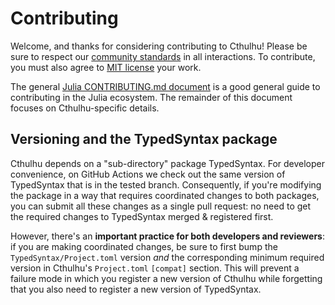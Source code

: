 # Contributing

Welcome, and thanks for considering contributing to Cthulhu! Please be sure to respect our [community standards](https://julialang.org/community/standards) in all interactions. To contribute, you must also agree to [MIT license](LICENSE.md) your work.

The general [Julia CONTRIBUTING.md document](https://github.com/JuliaLang/julia/blob/master/CONTRIBUTING.md) is a good general guide to contributing in the Julia ecosystem. The remainder of this document focuses on Cthulhu-specific details.

## Versioning and the TypedSyntax package

Cthulhu depends on a "sub-directory" package TypedSyntax. For developer convenience, on GitHub Actions we check out the same version of TypedSyntax that is in the tested branch. Consequently, if you're modifying the package in a way that requires coordinated changes to both packages, you can submit all these changes as a single pull request: no need to get the required changes to TypedSyntax merged & registered first.

However, there's an **important practice for both developers and reviewers**: if you are making coordinated changes, be sure to first bump the `TypedSyntax/Project.toml` version *and* the corresponding minimum required version in Cthulhu's `Project.toml` `[compat]` section. This will prevent a failure mode in which you register a new version of Cthulhu while forgetting that you also need to register a new version of TypedSyntax.
